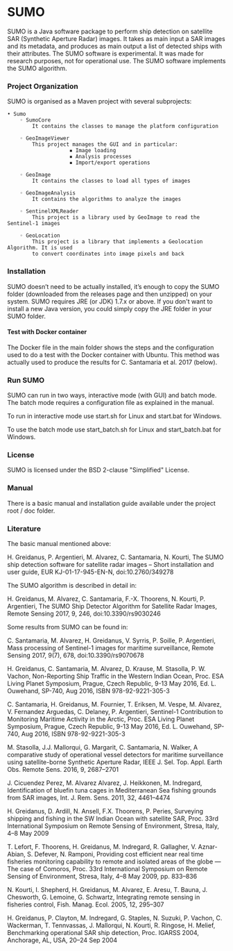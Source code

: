 # SUMO
SUMO is a Java software package to perform ship detection on satellite SAR (Synthetic Aperture Radar) images. 
It takes as main input a SAR images and its metadata, and produces as main output a list of detected ships with their attributes. 
The SUMO software is experimental. It was made for research purposes, not for operational use. 
The SUMO software implements the SUMO algorithm.

### Project Organization
SUMO is organised as a Maven project with several subprojects:

    • Sumo
        ◦ SumoCore
            It contains the classes to manage the platform configuration

        ◦ GeoImageViewer
            This project manages the GUI and in particular:
                        ▪ Image loading
                        ▪ Analysis processes
                        ▪ Import/export operations

        ◦ GeoImage
            It contains the classes to load all types of images

        ◦ GeoImageAnalysis
            It contains the algorithms to analyze the images

        ◦ SentinelXMLReader
            This project is a library used by GeoImage to read the Sentinel-1 images

        ◦ GeoLocation
            This project is a library that implements a Geolocation Algorithm. It is used 
            to convert coordinates into image pixels and back

### Installation
SUMO doesn’t need to be actually installed, it’s enough to copy the SUMO folder (downloaded from the releases page and then unzipped) on your system. 
SUMO requires JRE (or JDK) 1.7.x or above. If you don't want to install a new Java version, you could simply copy the JRE folder in your SUMO folder.

#### Test with Docker container
The Docker file in the main folder shows the steps and the configuration used to do a test with the Docker container with Ubuntu.
This method was actually used to produce the results for C. Santamaria et al. 2017 (below). 

### Run SUMO
SUMO can run in two ways, interactive mode (with GUI) and batch mode. The batch mode requires a configuration file as explained in the manual.

To run in interactive mode use start.sh for Linux and start.bat for Windows.
    
To use the batch mode use start_batch.sh for Linux and start_batch.bat for Windows.


### License
SUMO is licensed under the BSD 2-clause "Simplified" License.

### Manual
There is a basic manual and installation guide available under the project root / doc folder. 


### Literature
The basic manual mentioned above: 

H. Greidanus, P. Argentieri, M. Alvarez, C. Santamaria, N. Kourti, The SUMO ship detection software for satellite radar images – Short installation and user guide, EUR KJ-01-17-945-EN-N, doi:10.2760/349278 

The SUMO algorithm is described in detail in: 

H. Greidanus, M. Alvarez, C. Santamaria, F.-X. Thoorens, N. Kourti, P. Argentieri, The SUMO Ship Detector Algorithm for Satellite Radar Images, Remote Sensing 2017, 9, 246, doi:10.3390/rs9030246 

Some results from SUMO can be found in: 

C. Santamaria, M. Alvarez, H. Greidanus, V. Syrris, P. Soille, P. Argentieri, Mass processing of Sentinel-1 images for maritime surveillance, Remote Sensing 2017, 9(7), 678, doi:10.3390/rs9070678 

H. Greidanus, C. Santamaria, M. Alvarez, D. Krause, M. Stasolla, P. W. Vachon, Non-Reporting Ship Traffic in the Western Indian Ocean, Proc. ESA Living Planet Symposium, Prague, Czech Republic, 9-13 May 2016, Ed. L. Ouwehand, SP-740, Aug 2016, ISBN 978-92-9221-305-3 

C. Santamaria, H. Greidanus, M. Fournier, T. Eriksen, M. Vespe, M. Alvarez, V. Fernandez Arguedas, C. Delaney, P. Argentieri, Sentinel-1 Contribution to Monitoring Maritime Activity in the Arctic, Proc. ESA Living Planet Symposium, Prague, Czech Republic, 9-13 May 2016, Ed. L. Ouwehand, SP-740, Aug 2016, ISBN 978-92-9221-305-3 

M. Stasolla, J.J. Mallorqui, G. Margarit, C. Santamaria, N. Walker, A comparative study of operational vessel detectors for maritime surveillance using satellite-borne Synthetic Aperture Radar, IEEE J. Sel. Top. Appl. Earth Obs. Remote Sens. 2016, 9, 2687–2701 

J. Cicuendez Perez, M. Alvarez Alvarez, J. Heikkonen, M. Indregard, Identification of bluefin tuna cages in Mediterranean Sea fishing grounds from SAR images, Int. J. Rem. Sens. 2011, 32, 4461–4474 

H. Greidanus, D. Ardill, N. Ansell, F.X. Thoorens, P. Peries, Surveying shipping and fishing in the SW Indian Ocean with satellite SAR, Proc. 33rd International Symposium on Remote Sensing of Environment, Stresa, Italy, 4–8 May 2009 

T. Lefort, F. Thoorens, H. Greidanus, M. Indregard, R. Gallagher, V. Aznar-Abian, S. Defever, N. Ramponi, Providing cost efficient near real time fisheries monitoring capability to remote and isolated areas of the globe — The case of Comoros, Proc. 33rd International Symposium on Remote Sensing of Environment, Stresa, Italy, 4–8 May 2009, pp. 833–836 

N. Kourti, I. Shepherd, H. Greidanus, M. Alvarez, E. Aresu, T. Bauna, J. Chesworth, G. Lemoine, G. Schwartz, Integrating remote sensing in fisheries control, Fish. Manag. Ecol. 2005, 12, 295–307 

H. Greidanus, P. Clayton, M. Indregard, G. Staples, N. Suzuki, P. Vachon, C. Wackerman, T. Tennvassas, J. Mallorqui, N. Kourti, R. Ringose, H. Melief, Benchmarking operational SAR ship detection, Proc. IGARSS 2004, Anchorage, AL, USA, 20–24 Sep 2004 


